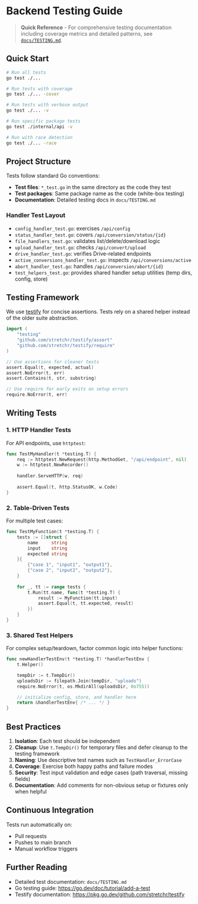 # Backend Testing Guide

> **Quick Reference** - For comprehensive testing documentation including coverage metrics and detailed patterns, see [`docs/TESTING.md`](docs/TESTING.md).

## Quick Start

```bash
# Run all tests
go test ./...

# Run tests with coverage
go test ./... -cover

# Run tests with verbose output
go test ./... -v

# Run specific package tests
go test ./internal/api -v

# Run with race detection
go test ./... -race
```

## Project Structure

Tests follow standard Go conventions:

- **Test files**: `*_test.go` in the same directory as the code they test
- **Test packages**: Same package name as the code (white-box testing)
- **Documentation**: Detailed testing docs in `docs/TESTING.md`

### Handler Test Layout

- `config_handler_test.go`: exercises `/api/config`
- `status_handler_test.go`: covers `/api/conversion/status/{id}`
- `file_handlers_test.go`: validates list/delete/download logic
- `upload_handler_test.go`: checks `/api/convert/upload`
- `drive_handler_test.go`: verifies Drive-related endpoints
- `active_conversions_handler_test.go`: inspects `/api/conversions/active`
- `abort_handler_test.go`: handles `/api/conversion/abort/{id}`
- `test_helpers_test.go`: provides shared handler setup utilities (temp dirs, config, store)

## Testing Framework

We use [testify](https://github.com/stretchr/testify) for concise assertions. Tests rely on a shared helper instead of the older suite abstraction.

```go
import (
    "testing"
    "github.com/stretchr/testify/assert"
    "github.com/stretchr/testify/require"
)

// Use assertions for cleaner tests
assert.Equal(t, expected, actual)
assert.NoError(t, err)
assert.Contains(t, str, substring)

// Use require for early exits on setup errors
require.NoError(t, err)
```

## Writing Tests

### 1. HTTP Handler Tests

For API endpoints, use `httptest`:

```go
func TestMyHandler(t *testing.T) {
    req := httptest.NewRequest(http.MethodGet, "/api/endpoint", nil)
    w := httptest.NewRecorder()
    
    handler.ServeHTTP(w, req)
    
    assert.Equal(t, http.StatusOK, w.Code)
}
```

### 2. Table-Driven Tests

For multiple test cases:

```go
func TestMyFunction(t *testing.T) {
    tests := []struct {
        name     string
        input    string
        expected string
    }{
        {"case 1", "input1", "output1"},
        {"case 2", "input2", "output2"},
    }
    
    for _, tt := range tests {
        t.Run(tt.name, func(t *testing.T) {
            result := MyFunction(tt.input)
            assert.Equal(t, tt.expected, result)
        })
    }
}
```

### 3. Shared Test Helpers

For complex setup/teardown, factor common logic into helper functions:

```go
func newHandlerTestEnv(t *testing.T) *handlerTestEnv {
    t.Helper()

    tempDir := t.TempDir()
    uploadsDir := filepath.Join(tempDir, "uploads")
    require.NoError(t, os.MkdirAll(uploadsDir, 0o755))

    // initialize config, store, and handler here
    return &handlerTestEnv{ /* ... */ }
}
```

## Best Practices

1. **Isolation**: Each test should be independent
2. **Cleanup**: Use `t.TempDir()` for temporary files and defer cleanup to the testing framework
3. **Naming**: Use descriptive test names such as `TestHandler_ErrorCase`
4. **Coverage**: Exercise both happy paths and failure modes
5. **Security**: Test input validation and edge cases (path traversal, missing fields)
6. **Documentation**: Add comments for non-obvious setup or fixtures only when helpful

## Continuous Integration

Tests run automatically on:
- Pull requests
- Pushes to main branch
- Manual workflow triggers

## Further Reading

- Detailed test documentation: `docs/TESTING.md`
- Go testing guide: https://go.dev/doc/tutorial/add-a-test
- Testify documentation: https://pkg.go.dev/github.com/stretchr/testify
